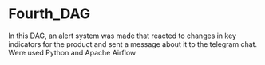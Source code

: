 # Fourth_DAG
In this DAG, an alert system was made that reacted to changes in key indicators for the product and sent a message about it to the telegram chat. Were used Python and Apache Airflow

